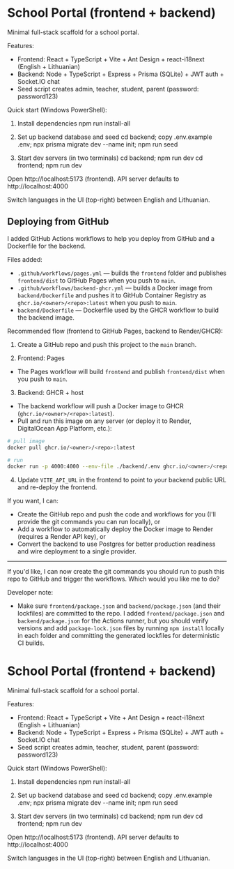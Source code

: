 # School Portal (frontend + backend)

Minimal full-stack scaffold for a school portal.

Features:
- Frontend: React + TypeScript + Vite + Ant Design + react-i18next (English + Lithuanian)
- Backend: Node + TypeScript + Express + Prisma (SQLite) + JWT auth + Socket.IO chat
- Seed script creates admin, teacher, student, parent (password: password123)

Quick start (Windows PowerShell):

1) Install dependencies
   npm run install-all

2) Set up backend database and seed
   cd backend; copy .env.example .env; npx prisma migrate dev --name init; npm run seed

3) Start dev servers (in two terminals)
   cd backend; npm run dev
   cd frontend; npm run dev

Open http://localhost:5173 (frontend). API server defaults to http://localhost:4000

Switch languages in the UI (top-right) between English and Lithuanian.

Deploying from GitHub
---------------------

I added GitHub Actions workflows to help you deploy from GitHub and a Dockerfile for the backend.

Files added:

- `.github/workflows/pages.yml` — builds the `frontend` folder and publishes `frontend/dist` to GitHub Pages when you push to `main`.
- `.github/workflows/backend-ghcr.yml` — builds a Docker image from `backend/Dockerfile` and pushes it to GitHub Container Registry as `ghcr.io/<owner>/<repo>:latest` when you push to `main`.
- `backend/Dockerfile` — Dockerfile used by the GHCR workflow to build the backend image.

Recommended flow (frontend to GitHub Pages, backend to Render/GHCR):

1) Create a GitHub repo and push this project to the `main` branch.

2) Frontend: Pages
- The Pages workflow will build `frontend` and publish `frontend/dist` when you push to `main`.

3) Backend: GHCR + host
- The backend workflow will push a Docker image to GHCR (`ghcr.io/<owner>/<repo>:latest`).
- Pull and run this image on any server (or deploy it to Render, DigitalOcean App Platform, etc.):

```bash
# pull image
docker pull ghcr.io/<owner>/<repo>:latest

# run
docker run -p 4000:4000 --env-file ./backend/.env ghcr.io/<owner>/<repo>:latest
```

4) Update `VITE_API_URL` in the frontend to point to your backend public URL and re-deploy the frontend.

If you want, I can:
- Create the GitHub repo and push the code and workflows for you (I'll provide the git commands you can run locally), or
- Add a workflow to automatically deploy the Docker image to Render (requires a Render API key), or
- Convert the backend to use Postgres for better production readiness and wire deployment to a single provider.


---

If you'd like, I can now create the git commands you should run to push this repo to GitHub and trigger the workflows. Which would you like me to do?

Developer note:
- Make sure `frontend/package.json` and `backend/package.json` (and their lockfiles) are committed to the repo. I added `frontend/package.json` and `backend/package.json` for the Actions runner, but you should verify versions and add `package-lock.json` files by running `npm install` locally in each folder and committing the generated lockfiles for deterministic CI builds.
# School Portal (frontend + backend)

Minimal full-stack scaffold for a school portal.

Features:
- Frontend: React + TypeScript + Vite + Ant Design + react-i18next (English + Lithuanian)
- Backend: Node + TypeScript + Express + Prisma (SQLite) + JWT auth + Socket.IO chat
- Seed script creates admin, teacher, student, parent (password: password123)

Quick start (Windows PowerShell):

1) Install dependencies
   npm run install-all

2) Set up backend database and seed
   cd backend; copy .env.example .env; npx prisma migrate dev --name init; npm run seed

3) Start dev servers (in two terminals)
   cd backend; npm run dev
   cd frontend; npm run dev

Open http://localhost:5173 (frontend). API server defaults to http://localhost:4000

Switch languages in the UI (top-right) between English and Lithuanian.
